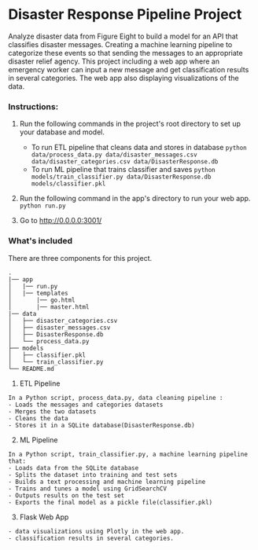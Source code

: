 # Disaster Response Pipeline Project
   Analyze disaster data from Figure Eight to build a model for an API that classifies disaster messages.
Creating a machine learning pipeline to categorize these events so that sending the messages to an appropriate disaster relief agency.
This project including a web app where an emergency worker can input a new message and get classification results in several categories. The web app also displaying visualizations of the data. 

### Instructions:
1. Run the following commands in the project's root directory to set up your database and model.

    - To run ETL pipeline that cleans data and stores in database
        `python data/process_data.py data/disaster_messages.csv data/disaster_categories.csv data/DisasterResponse.db`
    - To run ML pipeline that trains classifier and saves
        `python models/train_classifier.py data/DisasterResponse.db models/classifier.pkl`

2. Run the following command in the app's directory to run your web app.
    `python run.py`

3. Go to http://0.0.0.0:3001/

### What's included
  There are three components for this project.
```
.
|── app
│   |── run.py
│   |── templates
│       |── go.html
│       |── master.html
|── data
│   ├── disaster_categories.csv
│   ├── disaster_messages.csv
│   ├── DisasterResponse.db
│   └── process_data.py
├── models
│   ├── classifier.pkl
│   └── train_classifier.py
└── README.md
```   
  1. ETL Pipeline
  
    In a Python script, process_data.py, data cleaning pipeline :
    - Loads the messages and categories datasets
    - Merges the two datasets
    - Cleans the data
    - Stores it in a SQLite database(DisasterResponse.db)    
  2. ML Pipeline
  
    In a Python script, train_classifier.py, a machine learning pipeline that:
    - Loads data from the SQLite database
    - Splits the dataset into training and test sets
    - Builds a text processing and machine learning pipeline
    - Trains and tunes a model using GridSearchCV
    - Outputs results on the test set
    - Exports the final model as a pickle file(classifier.pkl)    
  3. Flask Web App
  
    - data visualizations using Plotly in the web app. 
    - classification results in several categories. 
    
  
